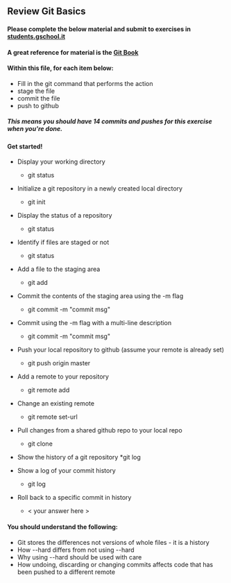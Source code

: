 ## Review Git Basics

#### Please complete the below material and submit to exercises in [students.gschool.it](https://students.gschool.it/)

#### A great reference for material is the [Git Book](http://git-scm.com/book/en/v2/Git-Basics-Getting-a-Git-Repository)

#### Within this file, for each item below:

* Fill in the git command that performs the action
* stage the file
* commit the file
* push to github

##### This means you should have 14 commits and pushes for this exercise when you're done.

#### Get started!

* Display your working directory
  * git status

* Initialize a git repository in a newly created local directory
  * git init

* Display the status of a repository
  * git status

* Identify if files are staged or not
  * git status

* Add a file to the staging area
  * git add <file name>

* Commit the contents of the staging area using the -m flag
  * git commit -m "commit msg"

* Commit using the -m flag with a multi-line description
  * git commit -m "commit msg"

* Push your local repository to github (assume your remote is already set)
  * git push origin master

* Add a remote to your repository
  * git remote add

* Change an existing remote
  * git remote set-url

* Pull changes from a shared github repo to your local repo
  * git clone

* Show the history of a git repository
  *git log

* Show a log of your commit history
  * git log

* Roll back to a specific commit in history
  * < your answer here >

#### You should understand the following:

* Git stores the differences not versions of whole files - it is a history
* How --hard differs from not using --hard
* Why using --hard should be used with care
* How undoing, discarding or changing commits affects code that has been pushed
to a different remote
